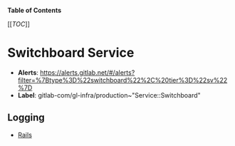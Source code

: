 <!-- MARKER: do not edit this section directly. Edit services/service-catalog.yml then run scripts/generate-docs -->

**Table of Contents**

[[_TOC_]]

# Switchboard Service

* **Alerts**: <https://alerts.gitlab.net/#/alerts?filter=%7Btype%3D%22switchboard%22%2C%20tier%3D%22sv%22%7D>
* **Label**: gitlab-com/gl-infra/production~"Service::Switchboard"

## Logging

* [Rails](https://eu-central-1.console.aws.amazon.com/cloudwatch/home?region=eu-central-1#logsV2:log-groups/log-group/production-switchboard)

<!-- END_MARKER -->

<!-- ## Summary -->

<!-- ## Architecture -->

<!-- ## Performance -->

<!-- ## Scalability -->

<!-- ## Availability -->

<!-- ## Durability -->

<!-- ## Security/Compliance -->

<!-- ## Monitoring/Alerting -->

<!-- ## Links to further Documentation -->
